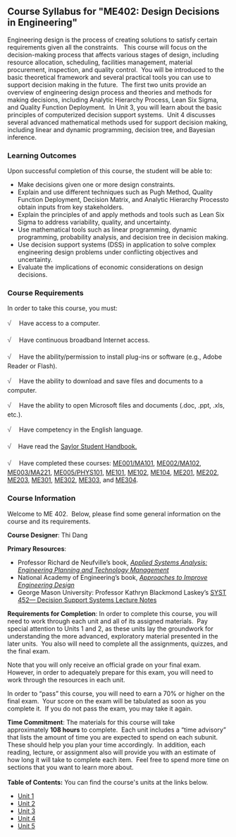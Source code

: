Course Syllabus for "ME402: Design Decisions in Engineering"
------------------------------------------------------------

Engineering design is the process of creating solutions to satisfy
certain requirements given all the constraints.   This course will focus
on the decision-making process that affects various stages of design,
including resource allocation, scheduling, facilities management,
material procurement, inspection, and quality control.  You will be
introduced to the basic theoretical framework and several practical
tools you can use to support decision making in the future.  The first
two units provide an overview of engineering design process and theories
and methods for making decisions, including Analytic Hierarchy Process,
Lean Six Sigma, and Quality Function Deployment.  In Unit 3, you will
learn about the basic principles of computerized decision support
systems.  Unit 4 discusses several advanced mathematical methods used
for support decision making, including linear and dynamic programming,
decision tree, and Bayesian inference.

### Learning Outcomes

Upon successful completion of this course, the student will be able
to:  

-   Make decisions given one or more design constraints.
-   Explain and use different techniques such as Pugh Method, Quality
    Function Deployment, Decision Matrix, and Analytic Hierarchy
    Processto obtain inputs from key stakeholders.
-   Explain the principles of and apply methods and tools such as Lean
    Six Sigma to address variability, quality, and uncertainty.
-   Use mathematical tools such as linear programming, dynamic
    programming, probability analysis, and decision tree in decision
    making.
-   Use decision support systems (DSS) in application to solve complex
    engineering design problems under conflicting objectives and
    uncertainty.
-   Evaluate the implications of economic considerations on design
    decisions.

### Course Requirements

In order to take this course, you must:  
  
 <span
style="color: rgb(85, 85, 85); font-family: 'Myriad Pro', 'Gill Sans', 'Gill Sans MT', Calibri, sans-serif; font-size: 16px; line-height: 24px; text-align: left; -webkit-text-size-adjust: none; ">√
   </span>Have access to a computer.  
  
 <span
style="color: rgb(85, 85, 85); font-family: 'Myriad Pro', 'Gill Sans', 'Gill Sans MT', Calibri, sans-serif; font-size: 16px; line-height: 24px; text-align: left; -webkit-text-size-adjust: none; ">√
   </span>Have continuous broadband Internet access.  
  
 <span
style="color: rgb(85, 85, 85); font-family: 'Myriad Pro', 'Gill Sans', 'Gill Sans MT', Calibri, sans-serif; font-size: 16px; line-height: 24px; text-align: left; -webkit-text-size-adjust: none; ">√
   </span>Have the ability/permission to install plug-ins or software
(e.g., Adobe Reader or Flash).  
  
 <span
style="color: rgb(85, 85, 85); font-family: 'Myriad Pro', 'Gill Sans', 'Gill Sans MT', Calibri, sans-serif; font-size: 16px; line-height: 24px; text-align: left; -webkit-text-size-adjust: none; ">√
   </span>Have the ability to download and save files and documents to a
computer.  
  
 <span
style="color: rgb(85, 85, 85); font-family: 'Myriad Pro', 'Gill Sans', 'Gill Sans MT', Calibri, sans-serif; font-size: 16px; line-height: 24px; text-align: left; -webkit-text-size-adjust: none; ">√
   </span>Have the ability to open Microsoft files and documents (.doc,
.ppt, .xls, etc.).  
  
 <span
style="color: rgb(85, 85, 85); font-family: 'Myriad Pro', 'Gill Sans', 'Gill Sans MT', Calibri, sans-serif; font-size: 16px; line-height: 24px; text-align: left; -webkit-text-size-adjust: none; ">√
   </span>Have competency in the English language.  
  
 <span
style="color: rgb(85, 85, 85); font-family: 'Myriad Pro', 'Gill Sans', 'Gill Sans MT', Calibri, sans-serif; font-size: 16px; line-height: 24px; text-align: left; -webkit-text-size-adjust: none; ">√</span> 
  Have read the [Saylor Student
Handbook.](http://www.saylor.org/site/wp-content/uploads/2012/05/Saylor-StudentHandbook.pdf)  
  
 <span
style="color: rgb(85, 85, 85); font-family: 'Myriad Pro', 'Gill Sans', 'Gill Sans MT', Calibri, sans-serif; font-size: 16px; line-height: 24px; text-align: left; -webkit-text-size-adjust: none; ">√
   </span>Have completed these courses:
[ME001/MA101](http://www.saylor.org/courses/me001/),
[ME002/MA102](http://www.saylor.org/courses/me002/),
[ME003/MA221](http://www.saylor.org/courses/me003/),
[ME005/PHYS101](http://www.saylor.org/courses/me005/),
[ME101](http://www.saylor.org/courses/me101/),
[ME102](http://www.saylor.org/courses/me102/),
[ME104](http://www.saylor.org/courses/me104/),
[ME201](http://www.saylor.org/courses/me201/),
[ME202](http://www.saylor.org/courses/me202/),
[ME203](http://www.saylor.org/courses/me203/),
[ME301](http://www.saylor.org/courses/me301/),
[ME302](http://www.saylor.org/courses/me302/),
[ME303](http://www.saylor.org/courses/me303/), and
[ME304](http://www.saylor.org/courses/me304/).

### Course Information

Welcome to ME 402.  Below, please find some general information on the
course and its requirements.  
  
 **Course Designer**: Thi Dang  
  
 **Primary Resources**:

-   Professor Richard de Neufville’s book, [*Applied Systems Analysis:
    Engineering Planning and Technology
    Management*](http://ardent.mit.edu/real_options/ASA_Text/asa_Text_index.html)
-   National Academy of Engineering’s book, [*Approaches to Improve
    Engineering
    Design*](http://www.nap.edu/openbook.php?record_id=10502&page=5)
-   George Mason University: Professor Kathryn Blackmond Laskey’s [SYST
    452— Decision Support Systems Lecture
    Notes](http://volgenau.gmu.edu/~klaskey/SYST542/)

**Requirements for Completion**: In order to complete this course, you
will need to work through each unit and all of its assigned materials. 
Pay special attention to Units 1 and 2, as these units lay the
groundwork for understanding the more advanced, exploratory
material presented in the later units.  You also will need to complete
all the assignments, quizzes, and the final exam.  
  
 Note that you will only receive an official grade on your final exam. 
However, in order to adequately prepare for this exam, you will need to
work through the resources in each unit.  
  
 In order to “pass” this course, you will need to earn a 70% or higher
on the final exam.  Your score on the exam will be tabulated as soon as
you complete it.  If you do not pass the exam, you may take it again.  
  
 **Time Commitment**: The materials for this course will take
approximately **108 hours** to complete.  Each unit includes a “time
advisory” that lists the amount of time you are expected to spend on
each subunit.  These should help you plan your time accordingly.  In
addition, each reading, lecture, or assignment also will provide you
with an estimate of how long it will take to complete each item.  Feel
free to spend more time on sections that you want to learn more about.  
    
**Table of Contents:** You can find the course's units at the links below.

- [Unit 1](https://legacy.saylor.org/me402/Unit01/)
- [Unit 2](https://legacy.saylor.org/me402/Unit02/)
- [Unit 3](https://legacy.saylor.org/me402/Unit03/)
- [Unit 4](https://legacy.saylor.org/me402/Unit04/)
- [Unit 5](https://legacy.saylor.org/me402/Unit05/)
